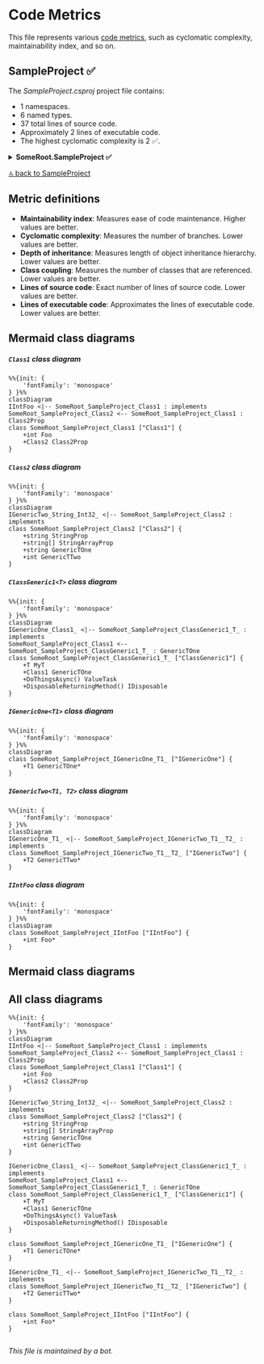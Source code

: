<!-- markdownlint-capture -->
<!-- markdownlint-disable -->

# Code Metrics

This file represents various [code metrics](https://aka.ms/dotnet/code-metrics), such as cyclomatic complexity, maintainability index, and so on.

<div id='sampleproject'></div>

## SampleProject ✅

The *SampleProject.csproj* project file contains:

- 1 namespaces.
- 6 named types.
- 37 total lines of source code.
- Approximately 2 lines of executable code.
- The highest cyclomatic complexity is 2 ✅.

<details>
<summary>
  <strong id="someroot-sampleproject">
    SomeRoot.SampleProject ✅
  </strong>
</summary>
<br>

The `SomeRoot.SampleProject` namespace contains 6 named types.

- 6 named types.
- 37 total lines of source code.
- Approximately 2 lines of executable code.
- The highest cyclomatic complexity is 2 ✅.

<details>
<summary>
  <strong id="class1">
    Class1 ✅
  </strong>
</summary>
<br>

- The `Class1` contains 2 members.
- 5 total lines of source code.
- Approximately 0 lines of executable code.
- The highest cyclomatic complexity is 2 ✅.

| Member kind | Line number | Maintainability index | Cyclomatic complexity | Depth of inheritance | Class coupling | Lines of source / executable code |
| :-: | :-: | :-: | :-: | :-: | :-: | :-: |
| Property | <a href='https://github.com/erichiller/gh-action-cs-metrics/blob/master/SampleProject/Class1.cs#L22' title='Class2 Class1.Class2Prop'>22</a> | 100 | 1 ✅ | 0 | 1 | 1 / 0 |
| Property | <a href='https://github.com/erichiller/gh-action-cs-metrics/blob/master/SampleProject/Class1.cs#L20' title='int Class1.Foo'>20</a> | 100 | 2 ✅ | 0 | 0 | 1 / 0 |

<a href="#Class1-class-diagram">🔗 to `Class1` class diagram</a>

<a href="#someroot-sampleproject">🔝 back to SomeRoot.SampleProject</a>

</details>

<details>
<summary>
  <strong id="class2">
    Class2 ✅
  </strong>
</summary>
<br>

- The `Class2` contains 4 members.
- 6 total lines of source code.
- Approximately 0 lines of executable code.
- The highest cyclomatic complexity is 2 ✅.

| Member kind | Line number | Maintainability index | Cyclomatic complexity | Depth of inheritance | Class coupling | Lines of source / executable code |
| :-: | :-: | :-: | :-: | :-: | :-: | :-: |
| Property | <a href='https://github.com/erichiller/gh-action-cs-metrics/blob/master/SampleProject/Class1.cs#L28' title='string Class2.GenericTOne'>28</a> | 100 | 1 ✅ | 0 | 0 | 1 / 0 |
| Property | <a href='https://github.com/erichiller/gh-action-cs-metrics/blob/master/SampleProject/Class1.cs#L29' title='int Class2.GenericTTwo'>29</a> | 100 | 1 ✅ | 0 | 0 | 1 / 0 |
| Property | <a href='https://github.com/erichiller/gh-action-cs-metrics/blob/master/SampleProject/Class1.cs#L27' title='string[] Class2.StringArrayProp'>27</a> | 100 | 1 ✅ | 0 | 0 | 1 / 0 |
| Property | <a href='https://github.com/erichiller/gh-action-cs-metrics/blob/master/SampleProject/Class1.cs#L26' title='string Class2.StringProp'>26</a> | 100 | 2 ✅ | 0 | 0 | 1 / 0 |

<a href="#Class2-class-diagram">🔗 to `Class2` class diagram</a>

<a href="#someroot-sampleproject">🔝 back to SomeRoot.SampleProject</a>

</details>

<details>
<summary>
  <strong id="classgeneric1t">
    ClassGeneric1&lt;T&gt; ✅
  </strong>
</summary>
<br>

- The `ClassGeneric1<T>` contains 4 members.
- 10 total lines of source code.
- Approximately 2 lines of executable code.
- The highest cyclomatic complexity is 1 ✅.

| Member kind | Line number | Maintainability index | Cyclomatic complexity | Depth of inheritance | Class coupling | Lines of source / executable code |
| :-: | :-: | :-: | :-: | :-: | :-: | :-: |
| Method | <a href='https://github.com/erichiller/gh-action-cs-metrics/blob/master/SampleProject/Class1.cs#L39' title='IDisposable ClassGeneric1<T>.DisposableReturningMethod()'>39</a> | 100 | 1 ✅ | 0 | 4 | 2 / 1 |
| Method | <a href='https://github.com/erichiller/gh-action-cs-metrics/blob/master/SampleProject/Class1.cs#L36' title='ValueTask ClassGeneric1<T>.DoThingsAsync()'>36</a> | 100 | 1 ✅ | 0 | 2 | 2 / 1 |
| Property | <a href='https://github.com/erichiller/gh-action-cs-metrics/blob/master/SampleProject/Class1.cs#L34' title='Class1 ClassGeneric1<T>.GenericTOne'>34</a> | 100 | 1 ✅ | 0 | 1 | 1 / 0 |
| Property | <a href='https://github.com/erichiller/gh-action-cs-metrics/blob/master/SampleProject/Class1.cs#L33' title='T ClassGeneric1<T>.MyT'>33</a> | 100 | 1 ✅ | 0 | 0 | 1 / 0 |

<a href="#ClassGeneric1&lt;T&gt;-class-diagram">🔗 to `ClassGeneric1&lt;T&gt;` class diagram</a>

<a href="#someroot-sampleproject">🔝 back to SomeRoot.SampleProject</a>

</details>

<details>
<summary>
  <strong id="igenericonet1">
    IGenericOne&lt;T1&gt; ✅
  </strong>
</summary>
<br>

- The `IGenericOne<T1>` contains 1 members.
- 3 total lines of source code.
- Approximately 0 lines of executable code.
- The highest cyclomatic complexity is 1 ✅.

| Member kind | Line number | Maintainability index | Cyclomatic complexity | Depth of inheritance | Class coupling | Lines of source / executable code |
| :-: | :-: | :-: | :-: | :-: | :-: | :-: |
| Property | <a href='https://github.com/erichiller/gh-action-cs-metrics/blob/master/SampleProject/Class1.cs#L8' title='T1 IGenericOne<T1>.GenericTOne'>8</a> | 100 | 1 ✅ | 0 | 0 | 1 / 0 |

<a href="#IGenericOne&lt;T1&gt;-class-diagram">🔗 to `IGenericOne&lt;T1&gt;` class diagram</a>

<a href="#someroot-sampleproject">🔝 back to SomeRoot.SampleProject</a>

</details>

<details>
<summary>
  <strong id="igenerictwot1,+t2">
    IGenericTwo&lt;T1, T2&gt; ✅
  </strong>
</summary>
<br>

- The `IGenericTwo<T1, T2>` contains 1 members.
- 3 total lines of source code.
- Approximately 0 lines of executable code.
- The highest cyclomatic complexity is 1 ✅.

| Member kind | Line number | Maintainability index | Cyclomatic complexity | Depth of inheritance | Class coupling | Lines of source / executable code |
| :-: | :-: | :-: | :-: | :-: | :-: | :-: |
| Property | <a href='https://github.com/erichiller/gh-action-cs-metrics/blob/master/SampleProject/Class1.cs#L12' title='T2 IGenericTwo<T1, T2>.GenericTTwo'>12</a> | 100 | 1 ✅ | 0 | 0 | 1 / 0 |

<a href="#IGenericTwo&lt;T1, T2&gt;-class-diagram">🔗 to `IGenericTwo&lt;T1, T2&gt;` class diagram</a>

<a href="#someroot-sampleproject">🔝 back to SomeRoot.SampleProject</a>

</details>

<details>
<summary>
  <strong id="iintfoo">
    IIntFoo ✅
  </strong>
</summary>
<br>

- The `IIntFoo` contains 1 members.
- 3 total lines of source code.
- Approximately 0 lines of executable code.
- The highest cyclomatic complexity is 2 ✅.

| Member kind | Line number | Maintainability index | Cyclomatic complexity | Depth of inheritance | Class coupling | Lines of source / executable code |
| :-: | :-: | :-: | :-: | :-: | :-: | :-: |
| Property | <a href='https://github.com/erichiller/gh-action-cs-metrics/blob/master/SampleProject/Class1.cs#L16' title='int IIntFoo.Foo'>16</a> | 100 | 2 ✅ | 0 | 0 | 1 / 0 |

<a href="#IIntFoo-class-diagram">🔗 to `IIntFoo` class diagram</a>

<a href="#someroot-sampleproject">🔝 back to SomeRoot.SampleProject</a>

</details>

</details>

<a href="#sampleproject">🔝 back to SampleProject</a>

## Metric definitions

  - **Maintainability index**: Measures ease of code maintenance. Higher values are better.
  - **Cyclomatic complexity**: Measures the number of branches. Lower values are better.
  - **Depth of inheritance**: Measures length of object inheritance hierarchy. Lower values are better.
  - **Class coupling**: Measures the number of classes that are referenced. Lower values are better.
  - **Lines of source code**: Exact number of lines of source code. Lower values are better.
  - **Lines of executable code**: Approximates the lines of executable code. Lower values are better.

## Mermaid class diagrams

<div id="Class1-class-diagram"></div>

##### `Class1` class diagram

```mermaid
%%{init: {
    'fontFamily': 'monospace'
} }%%
classDiagram
IIntFoo <|-- SomeRoot_SampleProject_Class1 : implements
SomeRoot_SampleProject_Class2 <-- SomeRoot_SampleProject_Class1 : Class2Prop
class SomeRoot_SampleProject_Class1 ["Class1"] {
    +int Foo
    +Class2 Class2Prop
}

```

<div id="Class2-class-diagram"></div>

##### `Class2` class diagram

```mermaid
%%{init: {
    'fontFamily': 'monospace'
} }%%
classDiagram
IGenericTwo_String_Int32_ <|-- SomeRoot_SampleProject_Class2 : implements
class SomeRoot_SampleProject_Class2 ["Class2"] {
    +string StringProp
    +string[] StringArrayProp
    +string GenericTOne
    +int GenericTTwo
}

```

<div id="ClassGeneric1&lt;T&gt;-class-diagram"></div>

##### `ClassGeneric1<T>` class diagram

```mermaid
%%{init: {
    'fontFamily': 'monospace'
} }%%
classDiagram
IGenericOne_Class1_ <|-- SomeRoot_SampleProject_ClassGeneric1_T_ : implements
SomeRoot_SampleProject_Class1 <-- SomeRoot_SampleProject_ClassGeneric1_T_ : GenericTOne
class SomeRoot_SampleProject_ClassGeneric1_T_ ["ClassGeneric1"] {
    +T MyT
    +Class1 GenericTOne
    +DoThingsAsync() ValueTask
    +DisposableReturningMethod() IDisposable
}

```

<div id="IGenericOne&lt;T1&gt;-class-diagram"></div>

##### `IGenericOne<T1>` class diagram

```mermaid
%%{init: {
    'fontFamily': 'monospace'
} }%%
classDiagram
class SomeRoot_SampleProject_IGenericOne_T1_ ["IGenericOne"] {
    +T1 GenericTOne*
}

```

<div id="IGenericTwo&lt;T1, T2&gt;-class-diagram"></div>

##### `IGenericTwo<T1, T2>` class diagram

```mermaid
%%{init: {
    'fontFamily': 'monospace'
} }%%
classDiagram
IGenericOne_T1_ <|-- SomeRoot_SampleProject_IGenericTwo_T1__T2_ : implements
class SomeRoot_SampleProject_IGenericTwo_T1__T2_ ["IGenericTwo"] {
    +T2 GenericTTwo*
}

```

<div id="IIntFoo-class-diagram"></div>

##### `IIntFoo` class diagram

```mermaid
%%{init: {
    'fontFamily': 'monospace'
} }%%
classDiagram
class SomeRoot_SampleProject_IIntFoo ["IIntFoo"] {
    +int Foo*
}

```

## Mermaid class diagrams

## All class diagrams

```mermaid
%%{init: {
    'fontFamily': 'monospace'
} }%%
classDiagram
IIntFoo <|-- SomeRoot_SampleProject_Class1 : implements
SomeRoot_SampleProject_Class2 <-- SomeRoot_SampleProject_Class1 : Class2Prop
class SomeRoot_SampleProject_Class1 ["Class1"] {
    +int Foo
    +Class2 Class2Prop
}

IGenericTwo_String_Int32_ <|-- SomeRoot_SampleProject_Class2 : implements
class SomeRoot_SampleProject_Class2 ["Class2"] {
    +string StringProp
    +string[] StringArrayProp
    +string GenericTOne
    +int GenericTTwo
}

IGenericOne_Class1_ <|-- SomeRoot_SampleProject_ClassGeneric1_T_ : implements
SomeRoot_SampleProject_Class1 <-- SomeRoot_SampleProject_ClassGeneric1_T_ : GenericTOne
class SomeRoot_SampleProject_ClassGeneric1_T_ ["ClassGeneric1"] {
    +T MyT
    +Class1 GenericTOne
    +DoThingsAsync() ValueTask
    +DisposableReturningMethod() IDisposable
}

class SomeRoot_SampleProject_IGenericOne_T1_ ["IGenericOne"] {
    +T1 GenericTOne*
}

IGenericOne_T1_ <|-- SomeRoot_SampleProject_IGenericTwo_T1__T2_ : implements
class SomeRoot_SampleProject_IGenericTwo_T1__T2_ ["IGenericTwo"] {
    +T2 GenericTTwo*
}

class SomeRoot_SampleProject_IIntFoo ["IIntFoo"] {
    +int Foo*
}


```

*This file is maintained by a bot.*

<!-- markdownlint-restore -->
